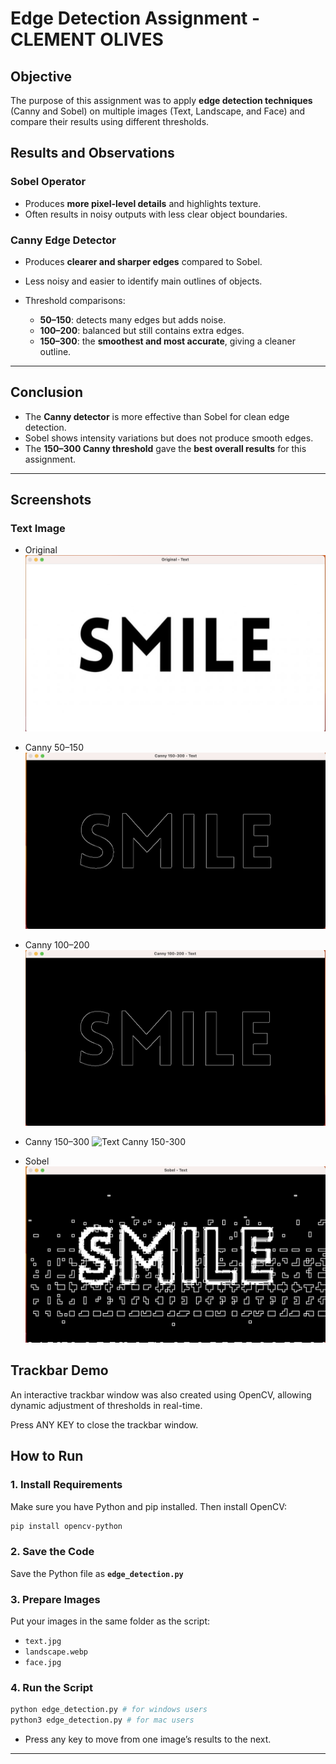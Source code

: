 

# Edge Detection Assignment - CLEMENT OLIVES

## Objective
The purpose of this assignment was to apply **edge detection techniques** (Canny and Sobel) on multiple images (Text, Landscape, and Face) and compare their results using different thresholds.

## Results and Observations

### Sobel Operator

* Produces **more pixel-level details** and highlights texture.
* Often results in noisy outputs with less clear object boundaries.

### Canny Edge Detector

* Produces **clearer and sharper edges** compared to Sobel.
* Less noisy and easier to identify main outlines of objects.
* Threshold comparisons:

  * **50–150**: detects many edges but adds noise.
  * **100–200**: balanced but still contains extra edges.
  * **150–300**: the **smoothest and most accurate**, giving a cleaner outline.

---

## Conclusion

* The **Canny detector** is more effective than Sobel for clean edge detection.
* Sobel shows intensity variations but does not produce smooth edges.
* The **150–300 Canny threshold** gave the **best overall results** for this assignment.

---

## Screenshots

### Text Image

* Original
  ![Text Original](screenshots/text_original-to-grayscale.png)

* Canny 50–150
  ![Text Canny 50-150](screenshots/text_canny_50_150.png)

* Canny 100–200
  ![Text Canny 100-200](screenshots/text_canny_100_200.png)

* Canny 150–300
  ![Text Canny 150-300](screenshots/text_canny_150_300.png)

* Sobel
  ![Text Sobel](screenshots/text_sobel.png)



## Trackbar Demo

An interactive trackbar window was also created using OpenCV, 
allowing dynamic adjustment of thresholds in real-time.

Press ANY KEY to close the trackbar window.



## How to Run

### 1. Install Requirements
Make sure you have Python and pip installed. Then install OpenCV:
```bash
pip install opencv-python
````

### 2. Save the Code

Save the Python file as **`edge_detection.py`** 
### 3. Prepare Images

Put your images in the same folder as the script:

* `text.jpg`
* `landscape.webp`
* `face.jpg`

### 4. Run the Script

```bash
python edge_detection.py # for windows users
python3 edge_detection.py # for mac users
```

* Press any key to move from one image’s results to the next.


---



